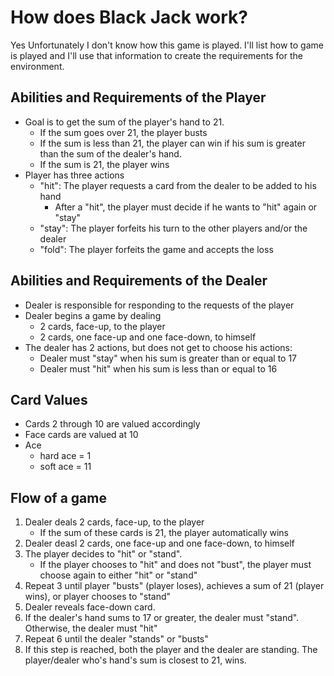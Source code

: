 # How does Black Jack work?
Yes Unfortunately I don't know how this game is played. I'll list how to game is played and I'll use that information to create the requirements for the environment.

## Abilities and Requirements of the Player
* Goal is to get the sum of the player's hand to 21.
    * If the sum goes over 21, the player busts
    * If the sum is less than 21, the player can win if his sum is greater than the sum of the dealer's hand.
    * If the sum is 21, the player wins
* Player has three actions
    * "hit": The player requests a card from the dealer to be added to his hand
        * After a "hit", the player must decide if he wants to "hit" again or "stay"
    * "stay": The player forfeits his turn to the other players and/or the dealer
    * "fold": The player forfeits the game and accepts the loss

## Abilities and Requirements of the Dealer
* Dealer is responsible for responding to the requests of the player
* Dealer begins a game by dealing 
    * 2 cards, face-up, to the player
    * 2 cards, one face-up and one face-down, to himself
* The dealer has 2 actions, but does not get to choose his actions:
    * Dealer must "stay" when his sum is greater than or equal to 17
    * Dealer must "hit" when his sum is less than or equal to 16

## Card Values
* Cards 2 through 10 are valued accordingly
* Face cards are valued at 10
* Ace
    * hard ace = 1
    * soft ace = 11

## Flow of a game
1. Dealer deals 2 cards, face-up, to the player
    * If the sum of these cards is 21, the player automatically wins
2. Dealer deasl 2 cards, one face-up and one face-down, to himself
3. The player decides to "hit" or "stand". 
    * If the player chooses to "hit" and does not "bust", the player must choose again to either "hit" or "stand"
4. Repeat 3 until player "busts" (player loses), achieves a sum of 21 (player wins), or player chooses to "stand"
5. Dealer reveals face-down card.
6. If the dealer's hand sums to 17 or greater, the dealer must "stand". Otherwise, the dealer must "hit" 
7. Repeat 6 until the dealer "stands" or "busts"
8. If this step is reached, both the player and the dealer are standing. The player/dealer who's hand's sum is closest to 21, wins.

